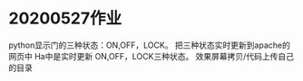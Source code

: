 # 20200527作业
python显示门的三种状态：ON,OFF，LOCK。
把三种状态实时更新到apache的网页中
Ha中是实时更新 ON,OFF，LOCK三种状态。
效果屏幕拷贝/代码上传自己的目录
